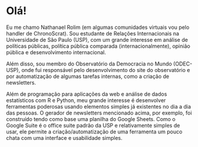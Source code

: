 # Olá!

Eu me chamo Nathanael Rolim (em algumas comunidades virtuais vou pelo handler de ChronoScrat). Sou estudante de Relações Internacionais na Universidade de São Paulo (USP), com
um grande interesse em análise de políticas públicas, política pública comparada (internacionalmente), opinião pública e desenvolvimento internacional.

Além disso, sou membro do Observatório da Democracia no Mundo (ODEC-USP), onde fui responsável pelo desenvolvimento do site do observatório e por automatização de algumas tarefas
internas, como a criação de newsletters.

Além de programação para aplicações da web e análise de dados estatísticos com R e Python, meu grande interesse é desenvolver ferramentas poderosas usando elementos simples já
existentes no dia a dia das pessoas. O gerador de newsletters mencionado acima, por exemplo, foi construído tendo como base uma planilha do Google Sheets. Como o Google Suite é
o office suite padrão da USP e relativamente simples de usar, ele permite a criação/automatização de uma ferramenta um pouco chata com uma interface e usabilidade simples.

<!---
ChronoScrat/ChronoScrat is a ✨ special ✨ repository because its `README.md` (this file) appears on your GitHub profile.
You can click the Preview link to take a look at your changes.
--->

